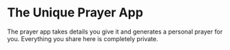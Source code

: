 # The Unique Prayer App
The prayer app takes details you give it and generates a personal prayer for you. Everything you share here is completely private.
